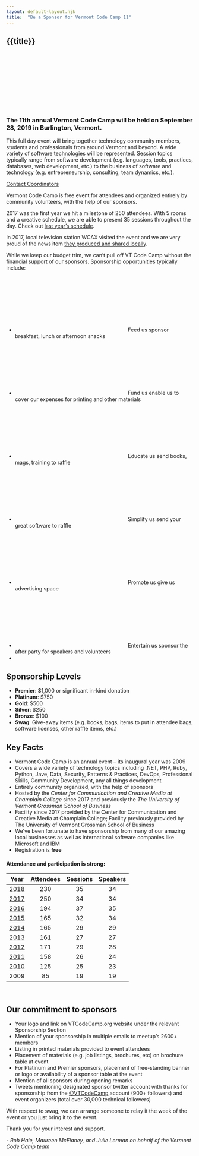 ```yaml
---
layout: default-layout.njk
title:  "Be a Sponsor for Vermont Code Camp 11"
---
```


<section class="main" >
<div class="section-content">

# {{title}}

<div class="landing-image">
    <svg xmlns="http://www.w3.org/2000/svg"  
         xmlns:xlink="http://www.w3.org/1999/xlink"
         aria-label="Woman expressing big thanks">
        <use xlink:href="/assets/undraw-sprites.svg#super-thank-you"></use>
    </svg>
</div>

### The 11th annual Vermont Code Camp will be held on <span class="no-wrap">September 28, 2019</span> in Burlington, Vermont.  

This full day event will bring together technology community members, students and professionals from around Vermont and beyond. A wide variety of software technologies will be represented. Session topics typically range from software development (e.g. languages, tools, practices, databases, web development, etc.) to the business of software and technology (e.g. entrepreneurship, consulting, team dynamics, etc.).

<a href="mailto:team@vtcodecamp.org" class="code cta">
    Contact Coordinators
</a>

Vermont Code Camp is free event for attendees and organized entirely by community volunteers, with the help of our sponsors. 

2017 was the first year we hit a milestone of 250 attendees. With 5 rooms and a creative schedule, we are able to present 35 sessions throughout the day. Check out [last year’s schedule](https://archive.vtcodecamp.org).

In 2017, local television station WCAX visited the event and we are very proud of the news item [they produced and shared locally](http://www.wcax.com/content/news/A-tech-lovers-paradise-445146003.html).

While we keep our budget trim, we can’t pull off VT Code Camp without the financial support of our sponsors. Sponsorship opportunities typically include:

<ul class="list-icons">
  <li>
    <svg>
      <use xlink:href="/assets/fa/solid.svg#pizza-slice"></use>
    </svg>
    <span class="title">Feed us</span>
    <span class="description">sponsor breakfast, lunch or afternoon snacks</span>
  </li>
  <li>
    <svg>
      <use xlink:href="/assets/fa/solid.svg#donate"></use>
    </svg>
    <span class="title">Fund us</span>
    <span class="description">enable us to cover our expenses for printing and other materials</span>
  </li>
  <li>
    <svg>
      <use xlink:href="/assets/fa/solid.svg#books"></use>
    </svg>
    <span class="title">Educate us</span>
    <span class="description">send books, mags, training to raffle</span>
  </li>
  <li>
    <svg>
      <use xlink:href="/assets/fa/solid.svg#leaf-heart"></use>
    </svg>
    <span class="title">Simplify us</span>
    <span class="description">send your great software to raffle</span>
  </li>
  <li>
    <svg>
      <use xlink:href="/assets/fa/solid.svg#retweet"></use>
    </svg>
    <span class="title">Promote us</span>
    <span class="description">give us advertising space</span>
  </li>
  <li>
    <svg>
      <use xlink:href="/assets/fa/solid.svg#glass-cheers"></use>
    </svg>
    <span class="title">Entertain us</span>
    <span class="description">sponsor the after party for speakers and volunteers</span>
  <li>
</ul>

## Sponsorship Levels

* **Premier**: $1,000 or significant in-kind donation
* **Platinum**: $750
* **Gold**: $500
* **Silver**: $250
* **Bronze**: $100
* **Swag**: Give-away items (e.g. books, bags, items to put in attendee bags, software licenses, other raffle items, etc.)  


## Key Facts


* Vermont Code Camp is an annual event – its inaugural year was 2009
* Covers a wide variety of technology topics including .NET, PHP, Ruby, Python, Jave, Data, Security, Patterns & Practices, DevOps, Professional Skills, Community Development, any all things development
* Entirely community organized, with the help of sponsors
* Hosted by the *Center for Communication and Creative Media at Champlain College* since 2017 and previously the *The University of Vermont Grossman School of Business*
* Facility since 2017 provided by the Center for Communication and Creative Media at Champlain College;  Facility previously provided by The University of Vermont Grossman School of Business
* We've been fortunate to have sponsorship from many of our amazing local businesses as well as international software companies like Microsoft and IBM
* Registration is **free**

####  Attendance and participation is strong:


| Year                                        | Attendees | Sessions | Speakers |
|---------------------------------------------|:---------:|:--------:|:--------:|
| [2018](https://archive.vtcodecamp.org)      | 230       | 35       | 34       |
| [2017](https://archive.vtcodecamp.org/2017) | 250       | 34       | 34       |
| [2016](https://archive.vtcodecamp.org/2016) | 194       | 37       | 35       |
| [2015](https://archive.vtcodecamp.org/2015) | 165       | 32       | 34       |
| [2014](https://archive.vtcodecamp.org/2014) | 165       | 29       | 29       |
| [2013](https://archive.vtcodecamp.org/2013) | 161       | 27       | 27       |
| [2012](https://archive.vtcodecamp.org/2012) | 171       | 29       | 28       |
| [2011](https://archive.vtcodecamp.org/2011) | 158       | 26       | 24       |
| [2010](https://archive.vtcodecamp.org/2010) | 125       | 25       | 23       |
| 2009                                        | 85        | 19       | 19       |


<br>

## Our commitment to sponsors

* Your logo and link on VTCodeCamp.org website under the relevant Sponsorship Section
* Mention of your sponsorship in multiple emails to meetup’s 2600+ members
* Listing in printed materials provided to event attendees
* Placement of materials (e.g. job listings, brochures, etc) on brochure table at event  
* For Platinum and Premier sponsors, placement of free-standing banner or logo or availability of a sponsor table at the event
* Mention of all sponsors during opening remarks
* Tweets mentioning designated sponsor twitter account with thanks for sponsorship from the [@VTCodeCamp](https://twitter.com/vtcodecamp) account (900+ followers) and event organizers (total over 30,000 technical followers)  

With respect to swag, we can arrange someone to relay it the week of the event or you just bring it to the event.

Thank you for your interest and support.

\- *Rob Hale, Maureen McElaney, and Julie Lerman on behalf of the Vermont Code Camp team*

</div>
</section>